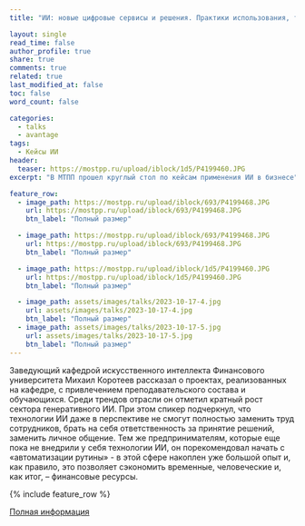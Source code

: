 ```yaml
---
title: "ИИ: новые цифровые сервисы и решения. Практики использования, тренды"

layout: single
read_time: false
author_profile: true
share: true
comments: true
related: true
last_modified_at: false
toc: false
word_count: false

categories:
  - talks
  - avantage
tags:
  - Кейсы ИИ
header:
  teaser: https://mostpp.ru/upload/iblock/1d5/P4199460.JPG
excerpt: "В МТПП прошел круглый стол по кейсам применения ИИ в бизнесе"

feature_row:
  - image_path: https://mostpp.ru/upload/iblock/693/P4199468.JPG
    url: https://mostpp.ru/upload/iblock/693/P4199468.JPG
    btn_label: "Полный размер"

  - image_path: https://mostpp.ru/upload/iblock/693/P4199468.JPG
    url: https://mostpp.ru/upload/iblock/693/P4199468.JPG
    btn_label: "Полный размер"

  - image_path: https://mostpp.ru/upload/iblock/1d5/P4199460.JPG
    url: https://mostpp.ru/upload/iblock/1d5/P4199460.JPG
    btn_label: "Полный размер"

  - image_path: assets/images/talks/2023-10-17-4.jpg
    url: assets/images/talks/2023-10-17-4.jpg
    btn_label: "Полный размер"
  - image_path: assets/images/talks/2023-10-17-5.jpg
    url: assets/images/talks/2023-10-17-5.jpg
    btn_label: "Полный размер"
---
```


Заведующий кафедрой искусственного интеллекта Финансового университета Михаил Коротеев рассказал о проектах, реализованных на кафедре, с привлечением преподавательского состава и обучающихся. Среди трендов отрасли он отметил кратный рост сектора генеративного ИИ. При этом спикер подчеркнул, что технологии ИИ даже в перспективе не смогут полностью заменить труд сотрудников, брать на себя ответственность за принятие решений, заменить личное общение. Тем же предпринимателям, которые еще пока не внедрили у себя технологии ИИ, он порекомендовал начать с «автоматизации рутины» - в этой сфере накоплен уже большой опыт и, как правило, это позволяет сэкономить временные, человеческие и, как итог, – финансовые ресурсы.

{% include feature_row %}

[Полная информация](https://mostpp.ru/news/tsifrovaya-ekonomika/iskusstvennyy-intellekt-kak-kreativnyy-partnyer-dizaynera/)
